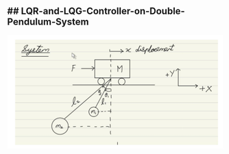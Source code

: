 ## ## LQR-and-LQG-Controller-on-Double-Pendulum-System
![LQR](https://github.com/advaitp/LQR-and-LQG-Controller-on-Double-Pendulum-System/blob/main/lqr.png)
